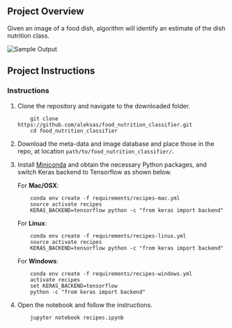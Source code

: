 [//]: # (Image References)

[image1]: ./images/sample_dog_output.png "Sample Output"


## Project Overview

Given an image of a food dish, algorithm will identify an estimate of the dish nutrition class.

![Sample Output][image1]


## Project Instructions

### Instructions

1. Clone the repository and navigate to the downloaded folder.

	```
		git clone https://github.com/aleksas/food_nutrition_classifier.git
		cd food_nutrition_classifier
	```
2. Download the meta-data and image database and place those in the repo, at location `path/to/food_nutrition_classifier/`.
3. Install [Miniconda](https://conda.io/miniconda.html) and obtain the necessary Python packages, and switch Keras backend to Tensorflow as shown below.  

	For __Mac/OSX__:
	```
		conda env create -f requirements/recipes-mac.yml
		source activate recipes
		KERAS_BACKEND=tensorflow python -c "from keras import backend"
	```

	For __Linux__:
	```
		conda env create -f requirements/recipes-linux.yml
		source activate recipes
		KERAS_BACKEND=tensorflow python -c "from keras import backend"
	```

	For __Windows__:
	```
		conda env create -f requirements/recipes-windows.yml
		activate recipes
		set KERAS_BACKEND=tensorflow
		python -c "from keras import backend"
	```
6. Open the notebook and follow the instructions.

	```
		jupyter notebook recipes.ipynb
	```
